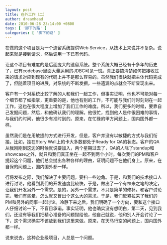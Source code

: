 ```yaml
---
layout: post
title: 在外工作（二）
author: dreamhead
date: 2010-06-28 23:14:00 +0800
tags: [ '脚下的路' ]
categories: [ '脚下的路' ]
---
```


在做的这个项目是为一个遗留系统提供Web Service，从技术上来说并不复杂。说起来就是接到请求，然后调用一下已有代码。  
  
让这个项目有难度的是后面庞大的遗留系统。整个系统大概已经有十多年的历史了，已有codebase里面大量运用的JDBC可见一斑。真正要搞清楚如何把接收过来的请求对应到现有的代码上并不是那么容易的。虽然我们很快就把主体代码完成了，但随着项目的进展，对系统的不断发掘，一些遗漏的点就会不断显现出来。  
  
客户有一个对系统比较了解的人和我们一起工作，但事实证明，他也不可能对每一个细节都了如指掌，更重要的是，他也有别的工作，不可能与我们时时刻刻在一起工作，这也在很大程度上增加了我们工作的难度。所以，我们更多的时候，要靠自己发掘问题，然后，和他确认我们的理解。他很忙，找到他人是件很困难的事情，与我们约时间，他很少有准时到的。原来，在忙碌的甲方问题上，国内国外都一样。  
  
虽然我们是在用敏捷的方式进行开发，但是，客户并没有以敏捷的方式与我们衔接。比如，挂在Story Wall上的卡大多数都处于Ready for QA的状态。客户的QA从我刚刚到这边的时候就说要加入，两个星期过去了，QA的人除了standup和showcase之外，就只和我们真正坐在一起不到两个小时。每次我们的PM和客户提起这个问题，他们总会抛出各种各样的理由，证明问题不在他们身上。原来，在自保的问题上，国内国外都一样。  
  
行将发布之际，我们解决了主要问题，要扫一些边角。于是，和我们的技术接口人进行讨论，他看到我们的开发速度比较快，于是，做出了一个有神来之笔的决定，让我们开发另外一个需求。是的，另外一个需求，不只是简单的修补。和客户讨论完，我们有些晕，怎么就又冒出个这么大的需求。于是，我们赶紧拉来了我们的PM和另外的同事一起讨论。冷静下来之后，我们明确了一个方向，要和这个接口人仔细讨论一下，不盲目承诺。事实证明，他也确实没有想明白，第二天，见到我们，还没有等我们把精心准备的问题抛给他，他自己就说，他和别人开会讨论了一下，这个需求确实不该放到我们这里来做。原来，在天马行空的问题上，国内国外都一样。  
  
说来说去，这种企业级项目，人总是一个问题。


